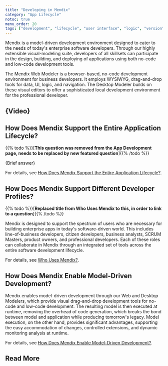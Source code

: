 ```yaml
---
title: "Developing in Mendix"
category: "App Lifecycle"
notoc: true
menu_order: 20
tags: ["development", "lifecycle", "user interface", "logic", "version", "app store"]
---
```


Mendix is a model-driven development environment designed to cater to the needs of today's enterprise software developers. Through our highly extensible visual-modeling suite, developers of all skillsets can participate in the design, building, and deploying of applications using both no-code and low-code development tools.

The Mendix Web Modeler is a browser-based, no-code development environment for business developers. It employs WYSIWYG, drag-and-drop tools for data, UI, logic, and navigation. The Desktop Modeler builds on these visual editors to offer a sophisticated local development environment for the professional developer.

## {Video}

## How Does Mendix Support the Entire Application Lifecycle?

{{% todo %}}[**This question was removed from the App Development page, needs to be replaced by new featured question**]{{% /todo %}}

{Brief answer}

For details, see [How Does Mendix Support the Entire Application Lifecycle?](app-development#support-lifecycle).

## How Does Mendix Support Different Developer Profiles?

{{% todo %}}[**Replaced title from Who Uses Mendix to this, in order to link to a question**]{{% /todo %}}

Mendix is designed to support the spectrum of users who are necessary for building enterprise apps in today's software-driven world. This includes line-of-business developers, citizen developers, business analysts, SCRUM Masters, product owners, and professional developers.  Each of these roles can collaborate in Mendix through an integrated set of tools across the entire software development lifecycle.

For details, see [Who Uses Mendix?](app-development#developer-profiles).

## How Does Mendix Enable Model-Driven Development?

Mendix enables model-driven development through our Web and Desktop Modelers, which provide visual drag-and-drop development tools for no-code and low-code development. The resulting model is then executed at runtime, removing the overhead of code generation, which breaks the bond between model and application while producing tomorrow's legacy. Model execution, on the other hand, provides significant advantages, supporting the easy accommodation of changes, controlled extensions, and dynamic monitoring analysis at runtime. 

For details, see [How Does Mendix Enable Model-Driven Development?](app-development#enable).

## Read More

